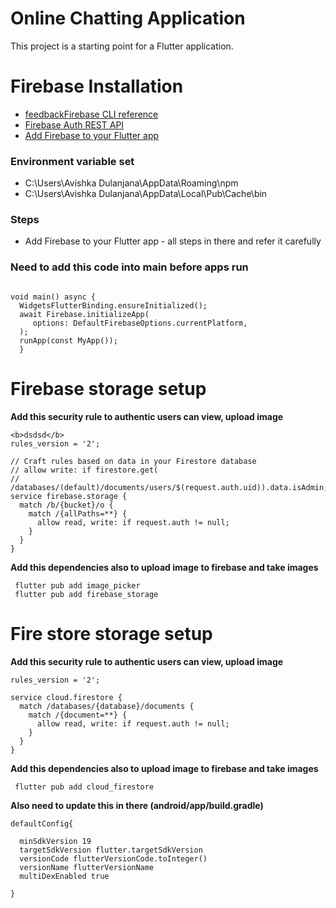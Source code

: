 # Online Chatting Application

This project is a starting point for a Flutter application.

# Firebase Installation

- [feedbackFirebase CLI reference](https://firebase.google.com/docs/cli#windows-npm)
- [Firebase Auth REST API](https://firebase.google.com/docs/reference/rest/auth)
- [Add Firebase to your Flutter app](https://firebase.google.com/docs/flutter/setup?platform=ios)


### Environment variable set
- C:\Users\Avishka Dulanjana\AppData\Roaming\npm
- C:\Users\Avishka Dulanjana\AppData\Local\Pub\Cache\bin


### Steps

- Add Firebase to your Flutter app - all steps in there and refer it carefully

### Need to add this code into main before apps run

```agsl

void main() async {
  WidgetsFlutterBinding.ensureInitialized();
  await Firebase.initializeApp(
     options: DefaultFirebaseOptions.currentPlatform,
  );
  runApp(const MyApp());
  }

```

# Firebase storage setup

<b>Add this security rule to authentic users can view, upload image</b>

```agsl
<b>dsdsd</b>
rules_version = '2';

// Craft rules based on data in your Firestore database
// allow write: if firestore.get(
//    /databases/(default)/documents/users/$(request.auth.uid)).data.isAdmin;
service firebase.storage {
  match /b/{bucket}/o {
    match /{allPaths=**} {
      allow read, write: if request.auth != null;
    }
  }
}
```
<b>Add this dependencies also to upload image to firebase and take images</b>

```agsl
 flutter pub add image_picker 
 flutter pub add firebase_storage
```

# Fire store storage setup

<b>Add this security rule to authentic users can view, upload image</b>

```agsl
rules_version = '2';

service cloud.firestore {
  match /databases/{database}/documents {
    match /{document=**} {
      allow read, write: if request.auth != null;
    }
  }
}
```
<b>Add this dependencies also to upload image to firebase and take images</b>

```agsl
 flutter pub add cloud_firestore
```

<b>Also need to update this in there (android/app/build.gradle)</b>
```agsl
defaultConfig{

  minSdkVersion 19
  targetSdkVersion flutter.targetSdkVersion
  versionCode flutterVersionCode.toInteger()
  versionName flutterVersionName
  multiDexEnabled true
        
}

```